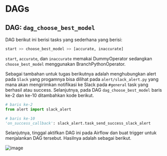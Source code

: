 # DAGs

## DAG: `dag_choose_best_model`

DAG berikut ini berisi tasks yang sederhana yang berisi:

```python
start >> choose_best_model >> [accurate, inaccurate]
```

`start`, `accurate`, dan `inaccurate` memakai DummyOperator sedangkan `choose_best_model` menggunakan BranchPythonOperator.

Sebagai tambahan untuk tugas berikutnya adalah menghubungkan alert pada `Slack` yang progamnya bisa dilihat pada `alert/slack_alert.py` yang mana akan mengirimkan notifikasi ke Slack pada `#general` task yang berhasil atau success. Selanjutnya, pada DAG `dag_choose_best_model` baris ke-2 dan ke-10 ditambahkan kode berikut.

```python
# baris ke-2
from alert import slack_alert

# baris ke-10
'on_success_callback': slack_alert.task_send_success_slack_alert
```
Selanjutnya, tinggal aktifkan DAG ini pada Airflow dan buat trigger untuk menjalankan DAG tersebut. Hasilnya adalah sebagai berikut.

![image](https://user-images.githubusercontent.com/95616496/158543040-c812e15f-97b8-48eb-a910-1ade15a0c421.png)

